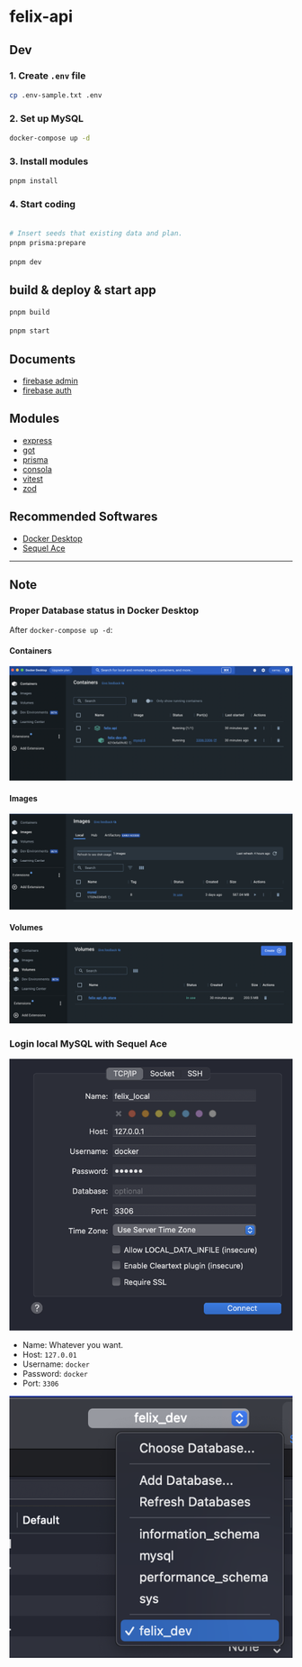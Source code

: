 # felix-api

## Dev

### 1. Create `.env` file

```.sh
cp .env-sample.txt .env
```

### 2. Set up MySQL

```.sh
docker-compose up -d
```

### 3. Install modules

```.sh
pnpm install
```

### 4. Start coding

```.sh

# Insert seeds that existing data and plan.
pnpm prisma:prepare

pnpm dev
```

## build & deploy & start app

```.sh
pnpm build

pnpm start
```

## Documents

- [firebase admin](https://firebase.google.com/docs/admin/migrate-node-v10)
- [firebase auth](https://firebase.google.com/docs/reference/rest/auth#section-api-usage)

## Modules

- [express](https://expressjs.com/en/5x/api.html)
- [got](https://github.com/sindresorhus/got/tree/main)
- [prisma](https://www.prisma.io/)
- [consola](https://github.com/unjs/consola)
- [vitest](https://vitest.dev/)
- [zod](https://zod.dev/)

## Recommended Softwares

- [Docker Desktop](https://docs.docker.com/desktop/install/mac-install/)
- [Sequel Ace](https://apps.apple.com/us/app/sequel-ace/id1518036000?mt=12)

---

## Note

### Proper Database status in Docker Desktop

After `docker-compose up -d`:

#### Containers

<img src="./docs/img/docker-status-container.png" />

#### Images

<img src="./docs/img/docker-status-images.png" />

#### Volumes

<img src="./docs/img/docker-status-volumes.png" />

### Login local MySQL with Sequel Ace

<img src="./docs/img/sequel-ace-login.png" />

- Name: Whatever you want.
- Host: `127.0.01`
- Username: `docker`
- Password: `docker`
- Port: `3306`

<img src="./docs/img/sequel-ace-table.png" />
